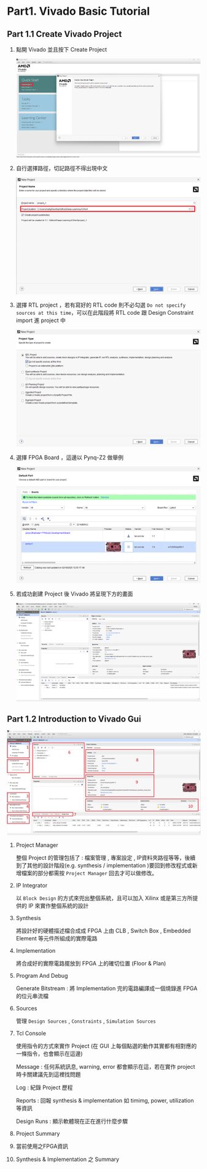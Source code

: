 # Part1. Vivado Basic Tutorial
## Part 1.1 Create Vivado Project

1.  點開 Vivado 並且按下 Create Project  

    ![Create](./png/create_project.png)  

2.  自行選擇路徑，切記路徑不得出現中文  

    ![Path](./png/path.png)

3.  選擇 RTL project ，若有寫好的 RTL code 則不必勾選 `Do not specify sources at this time`，可以在此階段將 RTL code 跟 Design Constraint import 進 project 中  

    ![Project_type](./png/Project_type.png)  

4.  選擇 FPGA Board ，這邊以 Pynq-Z2 做舉例  

    ![Board_select](./png/board_select.png)  

5.  若成功創建 Project 後 Vivado 將呈現下方的畫面  

    ![Project_done](./png/project_done.png)  

## Part 1.2 Introduction to Vivado Gui  

![Vivado_GUI](./png/Vivado_GUI.png)  

1.  Project Manager  

    整個 Project 的管理包括了 : 檔案管理 , 專案設定 , IP資料夾路徑等等，後續到了其他的設計階段(e.g. synthesis / implementation )要回到修改程式或新增檔案的部分都需按 `Project Manager` 回去才可以做修改。  

2.  IP Integrator

    以 `Block Design` 的方式來兜出整個系統，且可以加入 Xilinx 或是第三方所提供的 IP 來實作整個系統的設計

3.  Synthesis  

    將設計好的硬體描述檔合成成 FPGA 上由 CLB , Switch Box , Embedded Element 等元件所組成的實際電路

4.  Implementation  

    將合成好的實際電路擺放到 FPGA 上的確切位置 (Floor & Plan)

5.  Program And Debug  

    Generate Bitstream : 將 Implementation 完的電路編譯成一個燒錄進 FPGA 的位元串流檔

6.  Sources  

    管理 `Design Sources` , `Constraints` , `Simulation Sources`

7.  Tcl Console  

    使用指令的方式來實作 Project (在 GUI 上每個點選的動作其實都有相對應的一條指令，也會顯示在這邊)  

    Message : 任何系統訊息, warning, error 都會顯示在這，若在實作 project 時卡關建議先到這裡找問題  

    Log : 紀錄 Project 歷程  

    Reports : 回報 synthesis & implementation 如 timimg, power, utilization 等資訊  

    Design Runs : 顯示軟體現在正在進行什麼步驟  

8.  Project Summary  

9.  當前使用之FPGA資訊  

10. Synthesis & Implementation 之 Summary